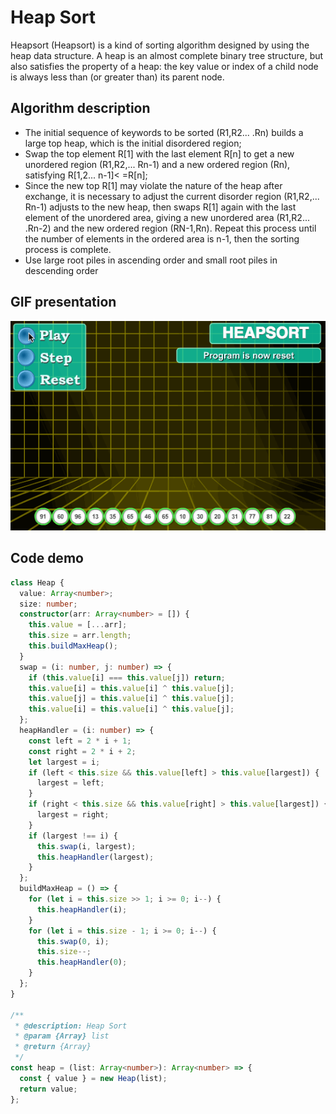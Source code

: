 # Heap Sort

Heapsort (Heapsort) is a kind of sorting algorithm designed by using the heap data structure. A heap is an almost complete binary tree structure, but also satisfies the property of a heap: the key value or index of a child node is always less than (or greater than) its parent node.

## Algorithm description

- The initial sequence of keywords to be sorted (R1,R2... .Rn) builds a large top heap, which is the initial disordered region;
- Swap the top element R[1] with the last element R[n] to get a new unordered region (R1,R2,... Rn-1) and a new ordered region (Rn), satisfying R[1,2... n-1]&lt; =R[n];
- Since the new top R[1] may violate the nature of the heap after exchange, it is necessary to adjust the current disorder region (R1,R2,... Rn-1) adjusts to the new heap, then swaps R[1] again with the last element of the unordered area, giving a new unordered area (R1,R2... .Rn-2) and the new ordered region (RN-1,Rn). Repeat this process until the number of elements in the ordered area is n-1, then the sorting process is complete.
- Use large root piles in ascending order and small root piles in descending order

## GIF presentation

![Heap Sort](../../../../../assets/ranuts/sort/heap.gif)

## Code demo

```ts
class Heap {
  value: Array<number>;
  size: number;
  constructor(arr: Array<number> = []) {
    this.value = [...arr];
    this.size = arr.length;
    this.buildMaxHeap();
  }
  swap = (i: number, j: number) => {
    if (this.value[i] === this.value[j]) return;
    this.value[i] = this.value[i] ^ this.value[j];
    this.value[j] = this.value[i] ^ this.value[j];
    this.value[i] = this.value[i] ^ this.value[j];
  };
  heapHandler = (i: number) => {
    const left = 2 * i + 1;
    const right = 2 * i + 2;
    let largest = i;
    if (left < this.size && this.value[left] > this.value[largest]) {
      largest = left;
    }
    if (right < this.size && this.value[right] > this.value[largest]) {
      largest = right;
    }
    if (largest !== i) {
      this.swap(i, largest);
      this.heapHandler(largest);
    }
  };
  buildMaxHeap = () => {
    for (let i = this.size >> 1; i >= 0; i--) {
      this.heapHandler(i);
    }
    for (let i = this.size - 1; i >= 0; i--) {
      this.swap(0, i);
      this.size--;
      this.heapHandler(0);
    }
  };
}

/**
 * @description: Heap Sort
 * @param {Array} list
 * @return {Array}
 */
const heap = (list: Array<number>): Array<number> => {
  const { value } = new Heap(list);
  return value;
};
```
